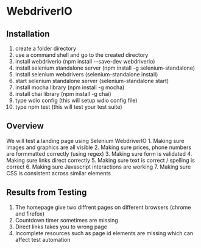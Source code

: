 # WebdriverIO

## Installation
1. create a folder directory
2. use a command shell and go to the created directory
3. install webdriverio (npm install --save-dev webdriverio)
4. install selenium standalone server (npm install -g selenium-standalone)
5. install selenium webdrivers (selenium-standalone install)
6. start selenium standalone server (selenium-standalone start)
7. install mocha library (npm install -g mocha)
8. install chai library (npm install -g chai)
9. type wdio config (this will setup wdio config file)
10. type npm test (this will test your test suite)

## Overview
We will test a landing page using Selenium WebdriverIO 
	1. Making sure images and graphics are all visible
	2. Making sure prices, phone numbers are formmatted correctly (using regex)
	3. Making sure form is validated
	4. Making sure links direct correctly
	5. Making sure text is correct / spelling is correct
	6. Making sure Javascript interactions are working 
	7. Making sure CSS is consistent across similar elements


## Results from Testing
1. The homepage give two diffrent pages on different browsers (chrome and firefox)
2. Countdown timer sometimes are missing
3. Direct links takes you to wrong page
4. Incomplete resources such as page id elements are missing which can affect test automation

